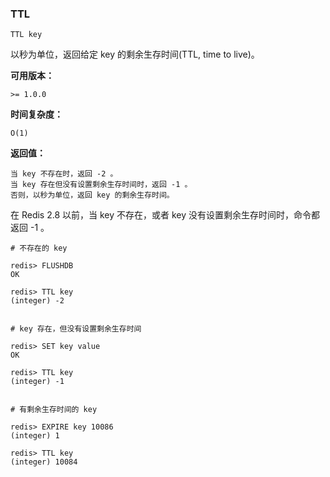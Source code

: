 ### TTL
```
TTL key
```
以秒为单位，返回给定 key 的剩余生存时间(TTL, time to live)。

**可用版本：**

    >= 1.0.0
    
**时间复杂度：**

    O(1)
    
**返回值：**

    当 key 不存在时，返回 -2 。
    当 key 存在但没有设置剩余生存时间时，返回 -1 。
    否则，以秒为单位，返回 key 的剩余生存时间。

在 Redis 2.8 以前，当 key 不存在，或者 key 没有设置剩余生存时间时，命令都返回 -1 。

```
# 不存在的 key

redis> FLUSHDB
OK

redis> TTL key
(integer) -2


# key 存在，但没有设置剩余生存时间

redis> SET key value
OK

redis> TTL key
(integer) -1


# 有剩余生存时间的 key

redis> EXPIRE key 10086
(integer) 1

redis> TTL key
(integer) 10084
```

